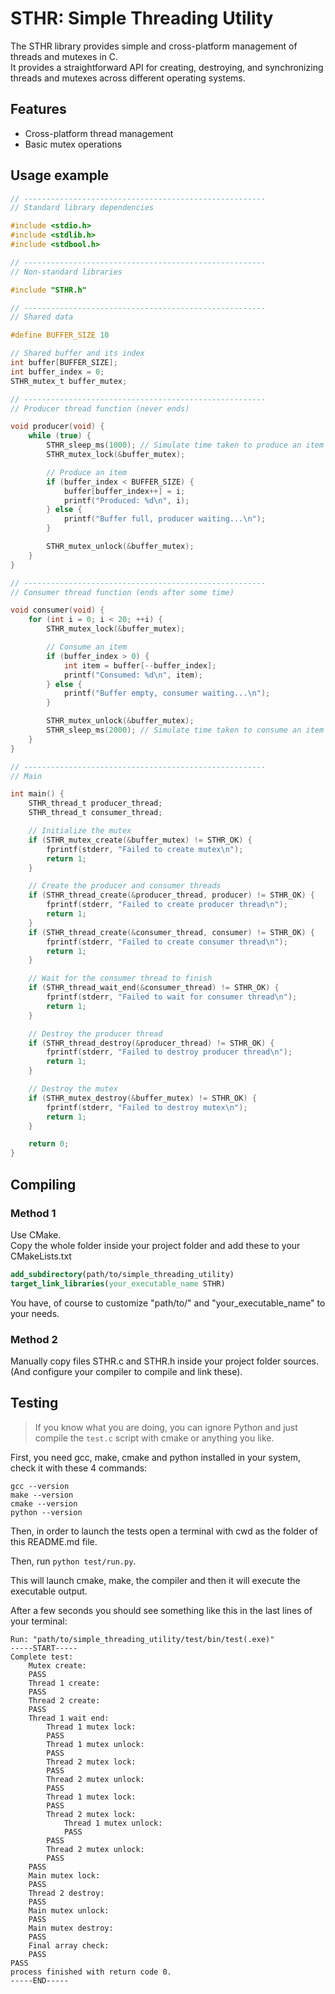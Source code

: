 # STHR: Simple Threading Utility

The STHR library provides simple and cross-platform management of threads and mutexes in C.  
It provides a straightforward API for creating, destroying, and synchronizing threads and mutexes across different operating systems.

## Features

- Cross-platform thread management
- Basic mutex operations

## Usage example

```c
// ------------------------------------------------------
// Standard library dependencies

#include <stdio.h>
#include <stdlib.h>
#include <stdbool.h>

// ------------------------------------------------------
// Non-standard libraries

#include "STHR.h"

// ------------------------------------------------------
// Shared data

#define BUFFER_SIZE 10

// Shared buffer and its index
int buffer[BUFFER_SIZE];
int buffer_index = 0;
STHR_mutex_t buffer_mutex;

// ------------------------------------------------------
// Producer thread function (never ends)

void producer(void) {
    while (true) {
        STHR_sleep_ms(1000); // Simulate time taken to produce an item
        STHR_mutex_lock(&buffer_mutex);

        // Produce an item
        if (buffer_index < BUFFER_SIZE) {
            buffer[buffer_index++] = i;
            printf("Produced: %d\n", i);
        } else {
            printf("Buffer full, producer waiting...\n");
        }

        STHR_mutex_unlock(&buffer_mutex);
    }
}

// ------------------------------------------------------
// Consumer thread function (ends after some time)

void consumer(void) {
    for (int i = 0; i < 20; ++i) {
        STHR_mutex_lock(&buffer_mutex);

        // Consume an item
        if (buffer_index > 0) {
            int item = buffer[--buffer_index];
            printf("Consumed: %d\n", item);
        } else {
            printf("Buffer empty, consumer waiting...\n");
        }

        STHR_mutex_unlock(&buffer_mutex);
        STHR_sleep_ms(2000); // Simulate time taken to consume an item
    }
}

// ------------------------------------------------------
// Main

int main() {
    STHR_thread_t producer_thread;
    STHR_thread_t consumer_thread;

    // Initialize the mutex
    if (STHR_mutex_create(&buffer_mutex) != STHR_OK) {
        fprintf(stderr, "Failed to create mutex\n");
        return 1;
    }

    // Create the producer and consumer threads
    if (STHR_thread_create(&producer_thread, producer) != STHR_OK) {
        fprintf(stderr, "Failed to create producer thread\n");
        return 1;
    }
    if (STHR_thread_create(&consumer_thread, consumer) != STHR_OK) {
        fprintf(stderr, "Failed to create consumer thread\n");
        return 1;
    }

    // Wait for the consumer thread to finish
    if (STHR_thread_wait_end(&consumer_thread) != STHR_OK) {
        fprintf(stderr, "Failed to wait for consumer thread\n");
        return 1;
    }

    // Destroy the producer thread
    if (STHR_thread_destroy(&producer_thread) != STHR_OK) {
        fprintf(stderr, "Failed to destroy producer thread\n");
        return 1;
    }

    // Destroy the mutex
    if (STHR_mutex_destroy(&buffer_mutex) != STHR_OK) {
        fprintf(stderr, "Failed to destroy mutex\n");
        return 1;
    }

    return 0;
}
```

## Compiling

### Method 1

Use CMake.  
Copy the whole folder inside your project folder and add these to your CMakeLists.txt

```cmake
add_subdirectory(path/to/simple_threading_utility)
target_link_libraries(your_executable_name STHR)
```

You have, of course to customize "path/to/" and "your_executable_name" to your needs.

### Method 2

Manually copy files STHR.c and STHR.h inside your project folder sources.
(And configure your compiler to compile and link these).

## Testing

> If you know what you are doing, you can ignore Python and just compile the `test.c` script with cmake or anything you like.

First, you need gcc, make, cmake and python installed in your system, check it with these 4 commands:
```
gcc --version
make --version
cmake --version
python --version
```

Then, in order to launch the tests open a terminal with cwd as the folder of this README.md file.  

Then, run `python test/run.py`.

This will launch cmake, make, the compiler and then it will execute the executable output.

After a few seconds you should see something like this in the last lines of your terminal:
```
Run: "path/to/simple_threading_utility/test/bin/test(.exe)"
-----START-----
Complete test:
    Mutex create:
    PASS
    Thread 1 create:
    PASS
    Thread 2 create:
    PASS
    Thread 1 wait end:
        Thread 1 mutex lock:
        PASS
        Thread 1 mutex unlock:
        PASS
        Thread 2 mutex lock:
        PASS
        Thread 2 mutex unlock:
        PASS
        Thread 1 mutex lock:
        PASS
        Thread 2 mutex lock:
            Thread 1 mutex unlock:
            PASS
        PASS
        Thread 2 mutex unlock:
        PASS
    PASS
    Main mutex lock:
    PASS
    Thread 2 destroy:
    PASS
    Main mutex unlock:
    PASS
    Main mutex destroy:
    PASS
    Final array check:
    PASS
PASS
process finished with return code 0.
-----END-----
```

